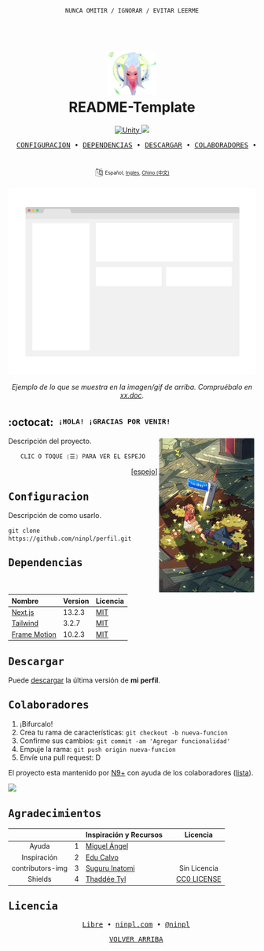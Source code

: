 <div align="center">

```ocaml
NUNCA OMITIR / IGNORAR / EVITAR LEERME
```

</div>

<h1 align="center">
  <br>
    <a href="https://github.com/ninpl/perfil"><img src="./res/logo.png" alt="LogoRepo" width="100"></a>
      <br>
      README-Template
  <br>
</h1>

<p align="center">
  <a href="https://unity.com/">
    <img src="https://img.shields.io/badge/Unity-2019.4%2B-brightgreen" alt="Unity">
  </a>
  <a href="https://docs.unity3d.com/2019.4/Documentation/Manual/dotnetProfileSupport.html">
    <img src="https://img.shields.io/badge/.NET-4.x-blue">
  </a>
</p>

<pre align="center">
  <a href="#configuracion">CONFIGURACION</a> • <a href="#dependencias">DEPENDENCIAS</a> • <a href="#descargar">DESCARGAR</a> • <a href="#colaboradores">COLABORADORES</a> • <a href="#licencia">LICENCIA</a>
</pre>
<h1>
  <a href="#--------">
    <img alt="" align="right" src="https://badges.pufler.dev/visits/owl4ce/dotfiles?style=flat-square&label=&color=000000&logo=github&logoColor=white&labelColor=000000"/>
  </a>
</h1>

<p align="center">
  <sup>
      <img src="./res/idioma.png" width="18" height="18">
      <sup>
            Español,
            <a href="./README.md">Ingles</a>,
            <a href="./README.md">Chino (中文)</a>
      </sup>
  </sup>
</p>

<p align="center">
  <img src="./res/fondo.png" width=600 alt="Imagen del ejemplo">
</p>

<p align="center">
  <em>Ejemplo de lo que se muestra en la imagen/gif de arriba. Compruébalo en <a href="https://github.com/ninpl/perfil">xx.doc</a>.</em>
</p>

## :octocat: ‎ <sup><sub><samp>¡HOLA! ¡GRACIAS POR VENIR!</samp></sub></sup>

<img src="./res/info.png" align="right"
     alt="Info" width="200" height="320">
     
Descripción del proyecto.

<div align="center">

```ocaml
CLIC O TOQUE ❲☰❳ PARA VER EL ESPEJO
```

</div>
<p align="right">
  [<a href="https://gitlab.com/ninpl/perfil.git">espejo</a>]
</p>

## <samp>Configuracion</samp>

Descripción de como usarlo.

```
git clone https://github.com/ninpl/perfil.git
```

## <samp>Dependencias</samp>

| Nombre        | Version                         | Licencia |
|:--------------|:--------------------------------|:------------------------------|
| [Next.js](https://nextjs.org/) | 13.2.3 | [MIT](https://github.com/vercel/next.js/blob/canary/license.md)  |
| [Tailwind](https://tailwindcss.com/) | 3.2.7 | [MIT](https://github.com/tailwindlabs/tailwindcss/blob/master/LICENSE.md)  |
| [Frame Motion](https://www.framer.com/motion/) | 10.2.3 | [MIT](https://github.com/framer/motion/blob/main/LICENSE.md)  |
  
## <samp>Descargar</samp>

Puede [descargar](https://github.com/ninpl/perfil/releases) la última versión de **mi perfil**. 
  
## <samp>Colaboradores</samp>

1. ¡Bifurcalo!
2. Crea tu rama de características: `git checkout -b nueva-funcion`
3. Confirme sus cambios: `git commit -am 'Agregar funcionalidad'`
4. Empuje la rama: `git push origin nueva-funcion`
5. Envíe una pull request: D

El proyecto esta mantenido por [N9+](https://github.com/ninpl) con ayuda de los colaboradores ([lista](https://github.com/ninpl/perfil/graphs/contributors)).

<a href="https://github.com/ninpl/perfil/graphs/contributors">
  <img src="https://contrib.rocks/image?repo=ninpl/perfil" />
</a>

## <samp>Agradecimientos</samp>

|           |   | Inspiración y Recursos     |         |    Licencia        |
|:---------:|:-:|:-------------------------------|:--------------------|:----------:|
|  Ayuda | 1 | [Miguel Ángel](https://github.com/midudev)  |   |   |
|  Inspiración | 2 | [Edu Calvo](https://github.com/educlopez)  |   |   |
|  contributors-img  | 3 | [Suguru Inatomi](https://github.com/lacolaco)         |   | Sin Licencia |
|  Shields  | 4 | [Thaddée Tyl](https://github.com/espadrine)    |   | [CC0 LICENSE](https://github.com/badges/shields/blob/master/LICENSE) |


## <samp>Licencia</samp>

<pre align="center">
  <a href="https://es.wikipedia.org/wiki/Licencia_de_c%C3%B3digo_abierto">Libre</a> • <a href="https://ninpl.com">ninpl.com</a> • <a href="https://github.com/ninpl">@ninpl</a>
</pre>

<pre align="center">
  <a href="#readme">VOLVER ARRIBA</a>
</pre>
